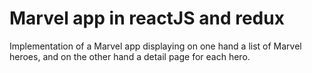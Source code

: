 # Marvel app in reactJS and redux
Implementation of a Marvel app displaying on one hand a list of Marvel heroes, and on the other hand a detail page for each hero.
